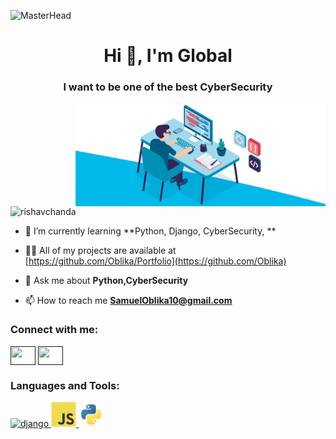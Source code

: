 ![MasterHead](https://user-images.githubusercontent.com/106103937/210346370-7a03f977-f2be-4085-b484-d24b0e8da766.png)

<h1 align="center">Hi 👋, I'm Global</h1>
<h3 align="center">I want to be one of the best CyberSecurity</h3>

<img align="right" alt="coding" width="400" src="https://raw.githubusercontent.com/Azael-Dev/Azael-Dev/master/coding.gif">

<p align="left"> <img src="https://komarev.com/ghpvc/?username=rishavchanda&label=Profile%20views&color=0e75b6&style=flat" alt="rishavchanda" /> </p>



- 🌱 I’m currently learning **Python, Django, CyberSecurity, **

- 👨‍💻 All of my projects are available at [https://github.com/Oblika/Portfolio](https://github.com/Oblika)

- 💬 Ask me about **Python,CyberSecurity**

- 📫 How to reach me **SamuelOblika10@gmail.com**

<h3 align="left">Connect with me:</h3>
<p align="left">
<a href="" target="blank"><img align="center" src="https://raw.githubusercontent.com/rahuldkjain/github-profile-readme-generator/master/src/images/icons/Social/linked-in-alt.svg" alt="" height="30" width="40" /></a>
<a href="" target="blank"><img align="center" src="https://raw.githubusercontent.com/rahuldkjain/github-profile-readme-generator/master/src/images/icons/Social/instagram.svg" alt="" height="30" width="40" /></a>
</p>

<h3 align="left">Languages and Tools:</h3>
<p align="left"> <a href="https://www.djangoproject.com/" target="_blank" rel="noreferrer"> <img src="https://cdn.worldvectorlogo.com/logos/django.svg" alt="django" width="40" height="40"/> </a> <a href="https://developer.mozilla.org/en-US/docs/Web/JavaScript" target="_blank" rel="noreferrer"> <img src="https://raw.githubusercontent.com/devicons/devicon/master/icons/javascript/javascript-original.svg" alt="javascript" width="40" height="40"/> </a> <a href="https://www.python.org" target="_blank" rel="noreferrer"> <img src="https://raw.githubusercontent.com/devicons/devicon/master/icons/python/python-original.svg" alt="python" width="40" height="40"/> </a> </p>
